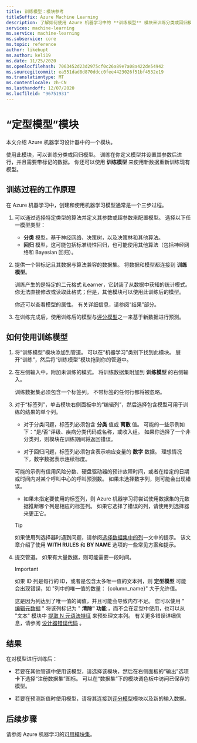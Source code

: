 ```yaml
---
title: 训练模型：模块参考
titleSuffix: Azure Machine Learning
description: 了解如何使用 Azure 机器学习中的 **训练模型** 模块来训练分类或回归模型。
services: machine-learning
ms.service: machine-learning
ms.subservice: core
ms.topic: reference
author: likebupt
ms.author: keli19
ms.date: 11/25/2020
ms.openlocfilehash: 7063452d23d2975cf0c26a89e7a08a422de54942
ms.sourcegitcommit: ea551dad8d870ddcc0fee4423026f51bf4532e19
ms.translationtype: MT
ms.contentlocale: zh-CN
ms.lasthandoff: 12/07/2020
ms.locfileid: "96751931"
---
```

# <a name="train-model-module"></a>“定型模型”模块

本文介绍 Azure 机器学习设计器中的一个模块。

使用此模块，可以训练分类或回归模型。 训练在你定义模型并设置其参数后进行，并且需要带标记的数据。 你还可以使用 **训练模型** 来使用新数据重新训练现有模型。 

## <a name="how-the-training-process-works"></a>训练过程的工作原理

在 Azure 机器学习中，创建和使用机器学习模型通常是一个三步过程。 

1. 可以通过选择特定类型的算法并定义其参数或超参数来配置模型。 选择以下任一模型类型： 

    + **分类** 模型，基于神经网络、决策树，以及决策林和其他算法。
    + **回归** 模型，这可能包括标准线性回归，也可能使用其他算法（包括神经网络和 Bayesian 回归）。  

2. 提供一个带标记且其数据与算法兼容的数据集。 将数据和模型都连接到 **训练模型**。

    训练产生的是特定的二元格式 iLearner，它封装了从数据中获知的统计模式。 你无法直接修改或读取此格式；但是，其他模块可以使用此训练后的模型。 
    
    你还可以查看模型的属性。 有关详细信息，请参阅“结果”部分。

3. 在训练完成后，使用训练后的模型与[评分模型](./score-model.md)之一来基于新数据进行预测。

## <a name="how-to-use-train-model"></a>如何使用训练模型 
    
1. 将“训练模型”模块添加到管道。  可以在“机器学习”类别下找到此模块。 展开“训练”，然后将“训练模型”模块拖到你的管道中。
  
1.  在左侧输入中，附加未训练的模式。 将训练数据集附加到 **训练模型** 的右侧输入。

    训练数据集必须包含一个标签列。 不带标签的任何行都将被忽略。
  
1.  对于“标签列”，单击模块右侧面板中的“编辑列”，然后选择包含模型可用于训练的结果的单个列。
  
    - 对于分类问题，标签列必须包含 **分类** 值或 **离散** 值。 可能的一些示例如下：“是/否”评级、疾病分类代码或名称，或收入组。  如果你选择了一个非分类列，则模块在训练期间将返回错误。
  
    -   对于回归问题，标签列必须包含表示响应变量的 **数字** 数据。 理想情况下，数字数据表示连续标度。 
    
    可能的示例有信用风险分数、硬盘驱动器的预计故障时间，或者在给定的日期或时间内对某个呼叫中心的呼叫预测数。  如果未选择数字列，则可能会出现错误。
  
    -   如果未指定要使用的标签列，则 Azure 机器学习将尝试使用数据集的元数据推断哪个列是相应的标签列。 如果它选择了错误的列，请使用列选择器来更正它。
  
    > [!TIP] 
    > 如果使用列选择器时遇到问题，请参阅[选择数据集中的列](./select-columns-in-dataset.md)一文中的提示。 该文章介绍了使用 **WITH RULES** 和 **BY NAME** 选项的一些常见方案和提示。
  
1.  提交管道。 如果有大量数据，则可能需要一段时间。

    > [!IMPORTANT] 
    > 如果 ID 列是每行的 ID，或者是包含太多唯一值的文本列，则 **定型模型** 可能会出现错误，如 "列中的唯一值的数量： {column_name}" 大于允许值。
    >
    > 这是因为列达到了唯一值的阈值，并且可能会导致内存不足。 您可以使用 " [编辑元数据](edit-metadata.md) " 将该列标记为 " **清除" 功能** ，而不会在定型中使用，也可以从 "文本" 模块中 [提取 N 元语法特征](extract-n-gram-features-from-text.md) 来预处理文本列。 有关更多错误详细信息，请参阅 [设计器错误代码](././designer-error-codes.md) 。

## <a name="results"></a>结果

在对模型进行训练后：


+ 若要在其他管道中使用该模型，请选择该模块，然后在右侧面板的“输出”选项卡下选择“注册数据集”图标。 可以在“数据集”下的模块调色板中访问已保存的模型。

+ 若要在预测新值时使用模型，请将其连接到[评分模型](./score-model.md)模块以及新的输入数据。


## <a name="next-steps"></a>后续步骤

请参阅 Azure 机器学习的[可用模块集](module-reference.md)。 